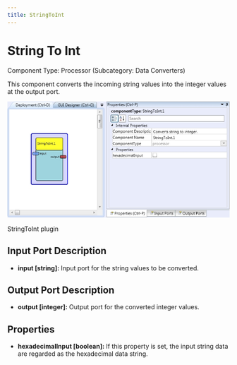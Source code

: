 ```yaml
---
title: StringToInt
---
```


# String To Int

Component Type: Processor (Subcategory: Data Converters)

This component converts the incoming string values into the integer values at the output port.

![Screenshot: StringToInt plugin](./img/StringToInt.jpg "Screenshot: StringToInt plugin")

StringToInt plugin

## Input Port Description

- **input \[string\]:** Input port for the string values to be converted.

## Output Port Description

- **output \[integer\]:** Output port for the converted integer values.

## Properties

- **hexadecimalInput \[boolean\]:** If this property is set, the input string data are regarded as the hexadecimal data string.

